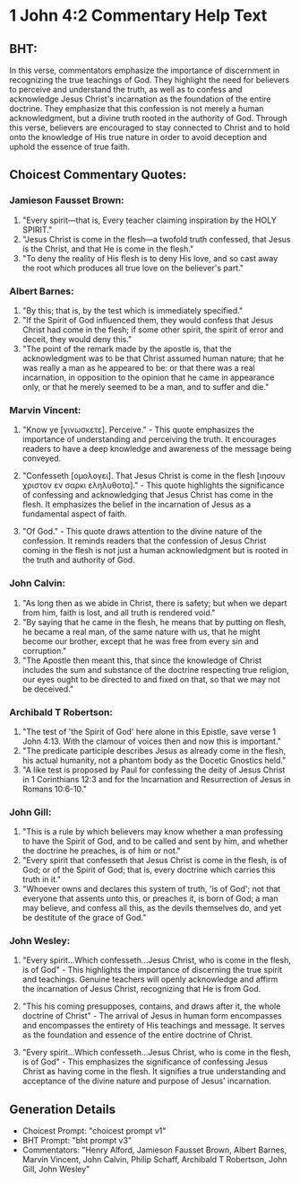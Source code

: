 # 1 John 4:2 Commentary Help Text

## BHT:
In this verse, commentators emphasize the importance of discernment in recognizing the true teachings of God. They highlight the need for believers to perceive and understand the truth, as well as to confess and acknowledge Jesus Christ's incarnation as the foundation of the entire doctrine. They emphasize that this confession is not merely a human acknowledgment, but a divine truth rooted in the authority of God. Through this verse, believers are encouraged to stay connected to Christ and to hold onto the knowledge of His true nature in order to avoid deception and uphold the essence of true faith.

## Choicest Commentary Quotes:
### Jamieson Fausset Brown:
1. "Every spirit—that is, Every teacher claiming inspiration by the HOLY SPIRIT."
2. "Jesus Christ is come in the flesh—a twofold truth confessed, that Jesus is the Christ, and that He is come in the flesh."
3. "To deny the reality of His flesh is to deny His love, and so cast away the root which produces all true love on the believer's part."

### Albert Barnes:
1. "By this; that is, by the test which is immediately specified." 
2. "If the Spirit of God influenced them, they would confess that Jesus Christ had come in the flesh; if some other spirit, the spirit of error and deceit, they would deny this."
3. "The point of the remark made by the apostle is, that the acknowledgment was to be that Christ assumed human nature; that he was really a man as he appeared to be: or that there was a real incarnation, in opposition to the opinion that he came in appearance only, or that he merely seemed to be a man, and to suffer and die."

### Marvin Vincent:
1. "Know ye [γινωσκετε]. Perceive." - This quote emphasizes the importance of understanding and perceiving the truth. It encourages readers to have a deep knowledge and awareness of the message being conveyed.

2. "Confesseth [ομολογει]. That Jesus Christ is come in the flesh [ιησουν χριστον εν σαρκι εληλυθοτα]." - This quote highlights the significance of confessing and acknowledging that Jesus Christ has come in the flesh. It emphasizes the belief in the incarnation of Jesus as a fundamental aspect of faith.

3. "Of God." - This quote draws attention to the divine nature of the confession. It reminds readers that the confession of Jesus Christ coming in the flesh is not just a human acknowledgment but is rooted in the truth and authority of God.

### John Calvin:
1. "As long then as we abide in Christ, there is safety; but when we depart from him, faith is lost, and all truth is rendered void."
2. "By saying that he came in the flesh, he means that by putting on flesh, he became a real man, of the same nature with us, that he might become our brother, except that he was free from every sin and corruption."
3. "The Apostle then meant this, that since the knowledge of Christ includes the sum and substance of the doctrine respecting true religion, our eyes ought to be directed to and fixed on that, so that we may not be deceived."

### Archibald T Robertson:
1. "The test of 'the Spirit of God' here alone in this Epistle, save verse 1 John 4:13. With the clamour of voices then and now this is important." 
2. "The predicate participle describes Jesus as already come in the flesh, his actual humanity, not a phantom body as the Docetic Gnostics held." 
3. "A like test is proposed by Paul for confessing the deity of Jesus Christ in 1 Corinthians 12:3 and for the Incarnation and Resurrection of Jesus in Romans 10:6-10."

### John Gill:
1. "This is a rule by which believers may know whether a man professing to have the Spirit of God, and to be called and sent by him, and whether the doctrine he preaches, is of him or not."
2. "Every spirit that confesseth that Jesus Christ is come in the flesh, is of God; or of the Spirit of God; that is, every doctrine which carries this truth in it."
3. "Whoever owns and declares this system of truth, 'is of God'; not that everyone that assents unto this, or preaches it, is born of God; a man may believe, and confess all this, as the devils themselves do, and yet be destitute of the grace of God."

### John Wesley:
1. "Every spirit...Which confesseth...Jesus Christ, who is come in the flesh, is of God" - This highlights the importance of discerning the true spirit and teachings. Genuine teachers will openly acknowledge and affirm the incarnation of Jesus Christ, recognizing that He is from God.

2. "This his coming presupposes, contains, and draws after it, the whole doctrine of Christ" - The arrival of Jesus in human form encompasses and encompasses the entirety of His teachings and message. It serves as the foundation and essence of the entire doctrine of Christ.

3. "Every spirit...Which confesseth...Jesus Christ, who is come in the flesh, is of God" - This emphasizes the significance of confessing Jesus Christ as having come in the flesh. It signifies a true understanding and acceptance of the divine nature and purpose of Jesus' incarnation.


## Generation Details
- Choicest Prompt: "choicest prompt v1"
- BHT Prompt: "bht prompt v3"
- Commentators: "Henry Alford, Jamieson Fausset Brown, Albert Barnes, Marvin Vincent, John Calvin, Philip Schaff, Archibald T Robertson, John Gill, John Wesley"
